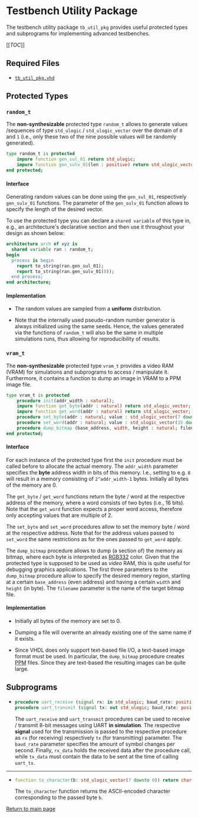 
# Testbench Utility Package
The testbench utility package `tb_util_pkg` provides useful protected types and subprograms for implementing advanced testbenches.


[[_TOC_]]

## Required Files

- [`tb_util_pkg.vhd`](src/tb_util_pkg.vhd)

## Protected Types

### `random_t`
The **non-synthesizable** protected type `random_t` allows to generate values /sequences of type `std_ulogic` / `std_ulogic_vector` over the domain of `0` and `1` (i.e., only these two of the nine possible values will be randomly generated).


```vhdl
type random_t is protected
	impure function gen_sul_01 return std_ulogic;
	impure function gen_sulv_01(len : positive) return std_ulogic_vector;
end protected;
```


#### Interface

Generating random values can be done using the `gen_sul_01`, respectively `gen_sulv_01` functions.
The parameter of the `gen_sulv_01` function allows to specify the length of the desired vector.


To use the protected type you can declare a `shared variable` of this type in, e.g., an architecture's declarative section and then use it throughout your design as shown below:

```vhdl
architecture arch of xyz is
  shared variable ran : random_t;
begin
  process is begin
    report to_string(ran.gen_sul_01);
    report to_string(ran.gen_sulv_01(8));
  end process;
end architecture;
```




#### Implementation

- The random values are sampled from a **uniform** distribution.

- Note that the internally used pseudo-random number generator is always initialized using the same seeds.
  Hence, the values generated via the functions of `random_t` will also be the same in multiple simulations runs, thus allowing for reproducibility of results.



### `vram_t`
The **non-synthesizable** protected type `vram_t` provides a video RAM (VRAM) for simulations and subprograms to access / manipulate it.
Furthermore, it contains a function to dump an image in VRAM to a PPM image file.


```vhdl
type vram_t is protected
	procedure init(addr_width : natural);
	impure function get_byte(addr : natural) return std_ulogic_vector;
	impure function get_word(addr : natural) return std_ulogic_vector;
	procedure set_byte(addr : natural; value : std_ulogic_vector(7 downto 0));
	procedure set_word(addr : natural; value : std_ulogic_vector(15 downto 0));
	procedure dump_bitmap (base_address, width, height : natural; filename : string);
end protected;
```


#### Interface

For each instance of the protected type first the `init` procedure must be called before to allocate the actual memory.
The `addr_width` parameter specifies the **byte** address width in bits of this memory.
I.e., setting to e.g. `8` will result in a memory consisting of `2^addr_width-1` bytes.
Initially all bytes of the memory are 0.


The `get_byte` / `get_word` functions return the byte / word at the respective address of the memory, where a word consists of two bytes (i.e., 16 bits).
Note that the `get_word` function expects a proper word access, therefore only accepting values that are multiple of 2.


The `set_byte` and `set_word` procedures allow to set the memory byte / word at the respective address.
Note that for the address values passed to `set_word` the same restrictions as for the ones passed to `get_word` apply.


The `dump_bitmap` procedure allows to dump (a section of) the memory as bitmap, where each byte is interpreted as [RGB332](https://en.wikipedia.org/wiki/List_of_monochrome_and_RGB_color_formats#3-3-2_bit_RGB_or_8-8-4_levels_RGB) color.
Given that the protected type is supposed to be used as *video* RAM, this is quite useful for debugging graphics applications.
The first three parameters to the `dump_bitmap` procedure allow to specify the desired memory region, starting at a certain `base_address` (even address) and having a certain `width` and `height` (in byte).
The `filename` parameter is the name of the target bitmap file.




#### Implementation

- Initially all bytes of the memory are set to 0.

- Dumping a file will overwrite an already existing one of the same name if it exists.

- Since VHDL does only support text-based file I/O, a text-based image format must be used.
  In particular, the `dump_bitmap` procedure creates [PPM](https://en.wikipedia.org/wiki/Netpbm#PPM_example) files.
  Since they are text-based the resulting images can be quite large.



## Subprograms
-   ```vhdl
    procedure uart_receive (signal rx: in std_ulogic; baud_rate: positive; rx_data: out std_ulogic_vector(7 downto 0));
    procedure uart_transmit (signal tx: out std_ulogic; baud_rate: positive; tx_data: std_ulogic_vector(7 downto 0));
    ```
    
    The `uart_receive` and `uart_transmit` procedures can be used to receive / transmit 8-bit messages using UART **in simulation**.
    The respective **signal** used for the transmission is passed to the respective procedure as `rx` (for receiving) respectively `tx` (for transmitting) parameter.
    The `baud_rate` parameter specifies the amount of symbol changes per second.
    Finally, `rx_data` holds the received data after the procedure call, while `tx_data` must contain the data to be sent at the time of calling `uart_tx`.
    
    
---


-   ```vhdl
    function to_character(b: std_ulogic_vector(7 downto 0)) return character;
    ```
    
    The `to_character` function returns the ASCII-encoded character corresponding to the passed byte `b`.
    





[Return to main page](../../README.md)
